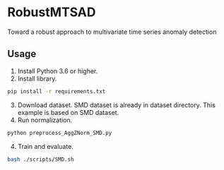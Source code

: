 # RobustMTSAD
Toward a robust approach to multivariate time series anomaly detection

## Usage
1. Install Python 3.6 or higher.
2. Install library.
```bash
pip install -r requirements.txt
```
3. Download dataset. 
   SMD dataset is already in dataset directory. This example is based on SMD dataset.
4. Run normalization.
```bash
python preprocess_AggZNorm_SMD.py
```
4. Train and evaluate. 
```bash
bash ./scripts/SMD.sh
```

